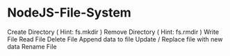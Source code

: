 # NodeJS-File-System
Create Directory ( Hint: fs.mkdir )
Remove Directory ( Hint: fs.rmdir )
Write File 
Read File 
Delete File
Append data to file
Update / Replace file with new data
Rename File

